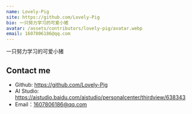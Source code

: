 ```yaml
---
name: Lovely-Pig
site: https://github.com/Lovely-Pig
bio: 一只努力学习的可爱小猪
avatar: /assets/contributors/lovely-pig/avatar.webp
email: 1607806186@qq.com
---
```


一只努力学习的可爱小猪

## Contact me

- Github: <https://github.com/Lovely-Pig>
- AI Studio: <https://aistudio.baidu.com/aistudio/personalcenter/thirdview/638343>
- Email：<1607806186@qq.com>

